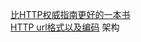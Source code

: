 [比HTTP权威指南更好的一本书](https://developer.mozilla.org/zh-CN/docs/Web/HTTP)  
[HTTP url格式以及编码](https://blog.csdn.net/crazy_xieyi/article/details/126728106)
架构